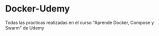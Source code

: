 # Docker-Udemy
Todas las practicas realizadas en el curso "Aprende Docker, Compose y Swarm" de Udemy
